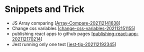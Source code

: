 # Snippets and Trick

- JS Array comparing [[Array-Compare-202112141638]]
- Change css variables [[change-css-variables-202112151155]]
- publishing react apps to github pages [[publishing-react-app-202112170214]]
- Jest running only one test [[jest-tip-202112192345]]


[//begin]: # "Autogenerated link references for markdown compatibility"
[Array-Compare-202112141638]: Array-Compare-202112141638 "Array Compare 202112141638"
[change-css-variables-202112151155]: change-css-variables-202112151155 "change-css-variables 202112151155"
[publishing-react-app-202112170214]: react/publishing-react-app-202112170214 "publishing-react-app"
[jest-tip-202112192345]: ../jest-tip-202112192345 "jest-tip"
[//end]: # "Autogenerated link references"